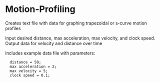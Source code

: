 # Motion-Profiling
Creates text file with data for graphing trapezoidal or s-curve motion profiles

Input desired distance, max acceleration, max velocity, and clock speed.
Output data for velocity and distance over time

Includes example data file with parameters: 
```
  distance = 50;
  max acceleration = 2;
  max velocity = 5;
  clock speed = 0.1;
```
